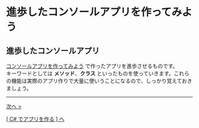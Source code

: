 # 進歩したコンソールアプリを作ってみよう

## 進歩したコンソールアプリ

[コンソールアプリを作ってみよう](./textbook.md) で作ったアプリを進歩させるものです。  
キーワードとしては **メソッド**、**クラス** といったものを使っていきます。これらの機能は実際のアプリ作りで大量に使いうことになるので、しっかり覚えておきましょう。



<hr />

[次へ >](./)  

[[ C# でアプリを作る ] へ](../../textbook/practice.md)